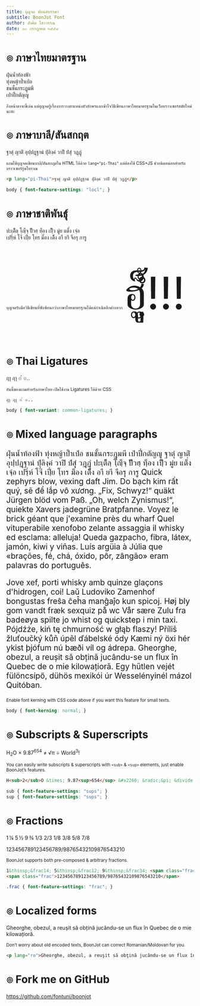 ```yaml
---
title: บุญจด ฟอนต์หรรษา
subtitle: BoonJot Font
author: สังศิต ไสววรรณ
date: ๑๐ กรกฎาคม ๒๕๕๘
---
```


# ๏ ภาษาไทยมาตรฐาน

ฝุ่นน้ำท้องฟ้า  
ทุ่งหญ้าป้ำเป๋อ  
ชนชั้นกระฎุมพี  
เป่าปี่กตัญญู

<small>ถึงหน้าตาจะขี้เล่น แต่บุญจดรู้เรื่องการวางตำแหน่งตัวอักษรและเข้าใจวิธีเขียนภาษาไทยมาตรฐานในเว็บบราวเซอร์สมัยใหม่นะฮะ</small>

# ๏ ภาษาบาลี/สันสกฤต

<p lang="pi-Thai">ฐาตุํ ญาติํ อุปฺปฏฺฐานํ ปุํลิงฺคํ วาปิํ ปํสุํ วฏฺฏุํ</p>

<small>แถมใช้บุญจดเขียนบาลี/สันสกฤตใน HTML ได้ด้วย `lang="pi-Thai"` แต่ต้องใช้ CSS+JS ช่วยนิดหน่อยสำหรับบราวเซอร์รุ่นโบราณ</small>

~~~html
<p lang="pi-Thai">ฐาตุํ ญาติํ อุปฺปฏฺฐานํ ปุํลิงฺคํ วาปิํ ปํสุํ วฏฺฏุํ</p>
~~~

~~~css
body { font-feature-settings: "locl"; }
~~~

# ๏ ภาษาชาติพันธุ์

ปะเฺติ็ลฺ โฺญฺ็จฺ ปั็วฮฺ ทฺ็อง เปฺิ็ว มูํย แต็่ง เจฺํอ  
เปรฺิ่ห์ โจ๊่ เปฺี่ย โฺทร ม็่อง เติ็ง อาื ยาึ จือรฺุ การฺู

<small>บุญจดรับมือวิธีเขียนที่ซับซ้อนกว่าภาษาไทยมาตรฐานได้แต่กำเนิดอีกต่างหาก <span style="font-size:120px;line-height:2.1em;">ฮฺูุ็ํ้!!!</span></small>

# ๏ Thai Ligatures

ฤๅ ฦๅ ๏่่ ๏..

<small>อันนี้ของแถมสำหรับภาษาไทย เปิดใช้งาน Ligatures ได้ด้วย CSS</small>

~~~
ฤๅ ฦๅ ๏่่ ๏..
~~~

~~~css
body { font-variant: common-ligatures; }
~~~

# ๏ Mixed language paragraphs

<p style="font-size:21px; text-align:left;">
ฝุ่นน้ำท้องฟ้า ทุ่งหญ้าป้ำเป๋อ ชนชั้นกระฎุมพี เป่าปี่กตัญญู <span lang="pi-Thai">ฐาตุํ ญาติํ อุปฺปฏฺฐานํ ปุํลิงฺคํ วาปิํ ปํสุํ วฏฺฏุํ</span> ปะเฺติ็ลฺ โฺญฺ็จฺ ปั็วฮฺ ทฺ็อง เปฺิ็ว มูํย แต็่ง เจฺํอ เปรฺิ่ห์ โจ๊่ เปฺี่ย โฺทร ม็่อง เติ็ง อาื ยาึ จือรฺุ การฺู Quick zephyrs blow, vexing daft Jim. Do bạch kim rất quý, sẽ để lắp vô xương. „Fix, Schwyz!“ quäkt Jürgen blöd vom Paß. „Oh, welch Zynismus!“, quiekte Xavers jadegrüne Bratpfanne. Voyez le brick géant que j'examine près du wharf Quel vituperabile xenofobo zelante assaggia il whisky ed esclama: alleluja! Queda gazpacho, fibra, látex, jamón, kiwi y viñas. Luís argüia à Júlia que «brações, fé, chá, óxido, pôr, zângão» eram palavras do português.</p>

<p style="font-size:21px; text-align:left;">
Jove xef, porti whisky amb quinze glaçons d'hidrogen, coi! Laŭ Ludoviko Zamenhof bongustas freŝa ĉeĥa manĝaĵo kun spicoj. Høj bly gom vandt fræk sexquiz på wc Vår sære Zulu fra badeøya spilte jo whist og quickstep i min taxi. Pójdźże, kiń tę chmurność w głąb flaszy! Příliš žluťoučký kůň úpěl ďábelské ódy Kæmi ný öxi hér ykist þjófum nú bæði víl og ádrepa. <span lang="ro">Gheorghe, obezul, a reuşit să obţină jucându-se un flux în Quebec de o mie kilowaţioră.</span> Egy hűtlen vejét fülöncsípő, dühös mexikói úr Wesselényinél mázol Quitóban.
</p>

<small>Enable font kerning with CSS code above if you want this feature for small texts.</small>

~~~css
body { font-kerning: normal; }
~~~

# ๏ Subscripts & Superscripts

H<sub>2</sub>O &times; 9.87<sup>654</sup> &#x2260; &radic;&pi; &divide; World<sup>3</sup>!

<small>You can easily write subscripts & superscripts with `<sub>` & `<sup>` elements, just enable BoonJot&rsquo;s features.</small>

~~~html
H<sub>2</sub>O &times; 9.87<sup>654</sup> &#x2260; &radic;&pi; &divide; World<sup>3</sup>!
~~~

~~~css
sub { font-feature-settings: "sups"; }
sup { font-feature-settings: "sups"; }
~~~

# ๏ Fractions

1&thinsp;&frac14; 5&thinsp;&frac12; 9&thinsp;&frac34; <span class="frac">1/3 2/3 1/8 3/8 5/8 7/8</span>

<p class="frac">
  123456789123456789/98765432109876543210
</p>

<small>BoonJot supports both pre-composed & arbitrary fractions.</small>

~~~html
1&thinsp;&frac14; 5&thinsp;&frac12; 9&thinsp;&frac34; <span class="frac">1/3 2/3 1/8 3/8 5/8 7/8</span>
<span class="frac">123456789123456789/98765432109876543210</span>
~~~

~~~css
.frac { font-feature-settings: "frac"; }
~~~

# ๏ Localized forms

<p lang="ro">Gheorghe, obezul, a reuşit să obţină jucându-se un flux în Quebec de o mie kilowaţioră.</p>

<small>Don&rsquo;t worry about old encoded texts, BoonJot can correct Romanian/Moldovan for you.</small>

~~~html
<p lang="ro">Gheorghe, obezul, a reuşit să obţină jucându-se un flux în Quebec de o mie kilowaţioră.</p>
~~~

# ๏ Fork me on GitHub

<https://github.com/fontuni/boonjot>
